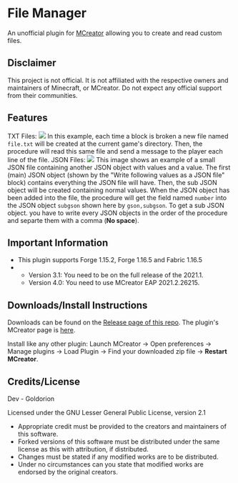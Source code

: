 # File Manager
An unofficial plugin for [MCreator](https://mcreator.net/) allowing you to create and read custom files.

## Disclaimer
This project is not official. It is not affiliated with the respective owners and maintainers of Minecraft, or MCreator. Do not expect any official support from their communities.

## Features
TXT Files:
![](https://i.imgur.com/0v2PSEZ.png)
In this example, each time a block is broken a new file named `file.txt` will be created at the current game's directory. Then, the procedure will read this same file and send a message to the player each line of the file.
JSON Files:
![](https://i.imgur.com/Oxrp570.png)
This image shows an example of a small JSON file containing another JSON object with values and a value. The first (main) JSON object (shown by the "Write following values as a JSON file" block) contains everything the JSON file will have. Then, the sub JSON object will be created containing normal values. When the JSON object has been added into the file, the procedure will get the field named `number` into the JSON object `subgson` shown here by `gson,subgson`. To get a sub JSON object. you have to write every JSON objects in the order of the procedure and separte them with a comma (**No space**).

## Important Information
* This plugin supports Forge 1.15.2, Forge 1.16.5 and Fabric 1.16.5
* * Version 3.1: You need to be on the full release of the 2021.1.
  * Version 4.0: You need to use MCreator EAP 2021.2.26215. 

## Downloads/Install Instructions
Downloads can be found on the [Release page of this repo](https://github.com/Goldorion/File-Manager-MCreator/releases).
The plugin's MCreator page is [here](https://mcreator.net/plugin/64638/file-creator).

Install like any other plugin: Launch MCreator -> Open preferences -> Manage plugins -> Load Plugin -> Find your downloaded zip file -> **Restart MCreator**.

## Credits/License
Dev - Goldorion

Licensed under the GNU Lesser General Public License, version 2.1  
* Appropriate credit must be provided to the creators and maintainers of this software.
* Forked versions of this software must be distributed under the same license as this with attribution, if distributed.
* Changes must be stated if any modified works are to be distributed.
* Under no circumstances can you state that modified works are endorsed by the original creators.
